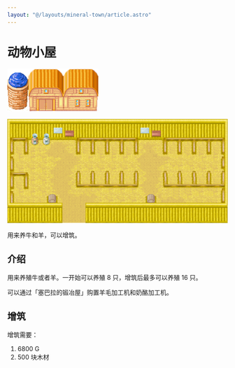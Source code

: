 ```yaml
---
layout: "@/layouts/mineral-town/article.astro"
---
```


# 动物小屋

![dwxw1](_nyxw01.png)

![dwxw2](_nyxw.png)

用来养牛和羊，可以增筑。

## 介绍

用来养殖牛或者羊。一开始可以养殖 8 只，增筑后最多可以养殖 16 只。

可以通过「塞巴拉的锻冶屋」购置羊毛加工机和奶酪加工机。

## 增筑

增筑需要：

1. 6800 G
2. 500 块木材
